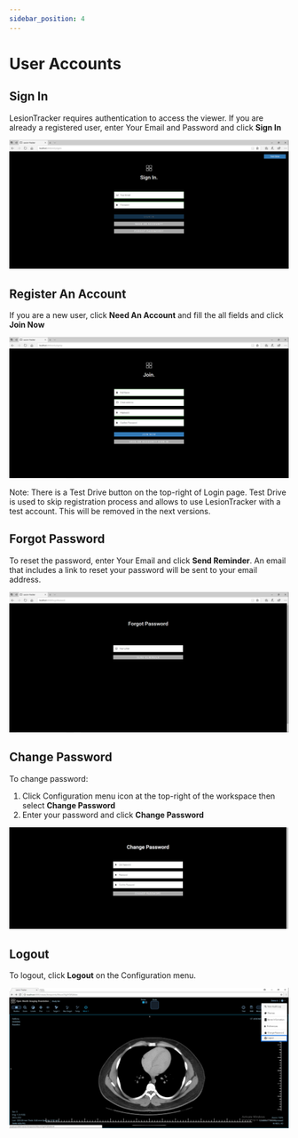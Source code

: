 ```yaml
---
sidebar_position: 4
---
```

# User Accounts

## Sign In

LesionTracker requires authentication to access the viewer.
If you are already a registered user, enter Your Email and Password and click **Sign In**

![Login](../assets/img/LesionTracker/LT_Login.png)

## Register An Account

If you are a new user, click **Need An Account** and fill the all fields and click **Join Now**

![Need Account](../assets/img/LesionTracker/LT_Need_Account.png)

Note: There is a Test Drive button on the top-right of Login page. Test Drive is used to skip registration process and allows to use LesionTracker with a test account. This will be removed in the next versions.

## Forgot Password

To reset the password, enter Your Email and click **Send Reminder**. An email that includes a link to reset your password will be sent to your email address.

![Forgot Password](../assets/img/LesionTracker/LT_Forgot_Password.png)

## Change Password

To change password:

1. Click Configuration menu icon at the top-right of the workspace then select **Change Password**
2. Enter your password and click **Change Password**

![Change Password](../assets/img/LesionTracker/LT_Change_Password.png)

## Logout

To logout, click **Logout** on the Configuration menu.

![Logout](../assets/img/LesionTracker/LT_Logout.png)
